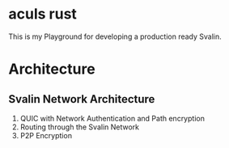 # aculs rust

This is my Playground for developing a production ready Svalin.

# Architecture

## Svalin Network Architecture

1. QUIC with Network Authentication and Path encryption
2. Routing through the Svalin Network
3. P2P Encryption
